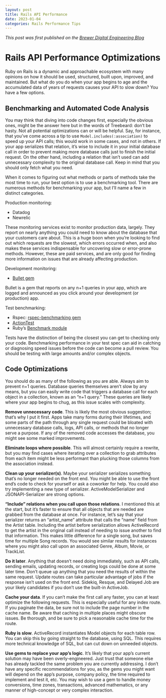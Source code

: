 ```yaml
---
layout: post
title: Rails API Performance
date: 2023-01-04
categories: Rails Performance Tips
---
```


_This post was first published on the [Brewer Digital Engineering Blog](https://brewerdigital.com/engineering/rails-api-performance-optimizations/)_


<h1>Rails API Performance Optimizations</h1>

Ruby on Rails is a dynamic and approachable ecosystem with many opinions on how it should be used, structured, built upon, improved, and maintained. But what do you do when your app begins to age and the accumulated data of years of requests causes your API to slow down? You have a few options.

<h2>Benchmarking and Automated Code Analysis</h2>

You may think that diving into code changes first, especially the obvious ones, might be the answer here but in the words of Treebeard: don’t be hasty. Not all potential optimizations can or will be helpful. Say, for instance, that you’ve come across a tip to use `Model.includes(:association)` to speed up your API calls; this would work in some cases, and not in others. If your app serializes that relation, it’s wise to include it in your initial database call in order to prevent making more database calls just to finish the initial request. On the other hand, including a relation that isn’t used can add unnecessary complexity to the original database call. Keep in mind that you should only fetch what you need.

When it comes to figuring out what methods or parts of methods take the most time to run, your best option is to use a benchmarking tool. There are numerous methods for benchmarking your app, but I’ll name a few in distinct categories.

Production monitoring:
- Datadog
- Newrelic

These monitoring services exist to monitor production data, largely. They report on nearly anything you could need to know about the database that your customers care about. This is a huge boon when you’re looking to find out which requests are the slowest, which errors occurred when,  and also makes these services indispensable for uncovering slow or error-prone methods. However, these are paid services, and are only good for finding more information on issues that are already affecting production. 

Development monitoring:
- [Bullet gem](https://github.com/flyerhzm/bullet)

Bullet is a gem that reports on any n+1 queries in your app, which are logged and announced as you click around your development (or production) app. 

Test benchmarking:
- Rspec: [rspec-benchmarking gem](https://github.com/piotrmurach/rspec-benchmark)
- [ActionTest](https://guides.rubyonrails.org/v3.2/performance_testing.html)
- Ruby’s [Benchmark module](https://ruby-doc.org/stdlib-2.5.3/libdoc/benchmark/rdoc/Benchmark.html)

Tests have the distinction of being the closest you can get to checking only your code. Benchmarking performance in your test spec can aid in catching or diagnosing speed issues before the code can become a pull review. You should be testing with large amounts and/or complex objects. 

<h2>Code Optimizations</h2>

You should do as many of the following as you are able. Always aim to prevent n+1 queries. Database queries themselves aren’t slow by any means, but you can easily write code that triggers a database call for each object in a collection, known as an “n+1 query.” These queries are likely where your app begins to chug, as this issue scales with complexity.

**Remove unnecessary code**. This is likely the most obvious suggestion; that’s why I put it first. Apps take many forms during their lifetimes, and some parts of the path through any single request could be bloated with unnecessary database calls, logs, API calls, or methods that no longer serve a purpose. If any of the removed code accesses the database, you might see some marked improvements.

**Eliminate loops where possible**. This will almost certainly require a rewrite, but you may find cases where iterating over a collection to grab attributes from each item might be less performant than plucking those columns from the association instead. 

**Clean up your serializer(s)**.  Maybe your serializer serializes something that’s no longer needed on the front end. You might be able to use the front end’s code to check for yourself or ask a coworker for help. You could also try implementing a new type of serializer. ActiveModelSerializer and JSONAPI-Serializer are strong options. 

**“Include” relations when you call upon those relations**. I mentioned this at the start, but it’s faster to ensure that all objects that are needed are grabbed from the database at once. For instance, let’s say that your serializer returns an “artist_name” attribute that calls the “name” field from the Artist table. Including the artist before serialization allows ActiveRecord to get the artist in the original call instead of needing to issue another to find that information. This makes little difference for a single song, but saves time for multiple Song records. You would see similar results for instances where you might also call upon an associated Genre,  Album, Movie, or TrackList.

**Do it later**. Anything that doesn’t need doing immediately, such as API calls, sending emails, updating records, or creating logs could be done at some later time. Don’t queue up anything that you need the results of within the same request. Update routes can take particular advantage of jobs if the response isn’t used on the front end. Sidekiq, Resque, and Delayed Job are your likely candidates if you don’t use the built-in ActiveJob.

**Cache your data**. If you can’t make the first call any faster, you can at least optimize the following requests. This is especially useful for any index route. If you paginate the data, be sure not to include the page number in the cache name. Be aware that caching in multiple places might obscure issues. Be thorough, and be sure to pick a reasonable cache time for the route.

**Ruby is slow**. ActiveRecord instantiates Model objects for each table row.  You can skip this by going straight to the database, using SQL. This requires more technical knowledge of SQL, but can cut down on unneeded objects.

**Use gems to replace your app’s logic**. It’s likely that your app’s current solution may have been overly-engineered. Just trust that someone else has already tackled the same problem you are currently addressing.  I don’t have any specific recommendations for you, as the gems you might want will depend on the app’s purpose, company policy, the time required to implement and test it, etc. You may wish to use a gem to handle money conversions, time zones, transactions, advanced mathematics, or any manner of high-concept or very complex interaction.
